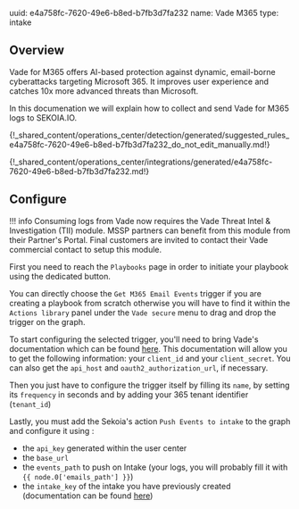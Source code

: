 uuid: e4a758fc-7620-49e6-b8ed-b7fb3d7fa232
name: Vade M365
type: intake

## Overview

Vade for M365 offers AI-based protection against dynamic, email-borne cyberattacks targeting Microsoft 365.
It improves user experience and catches 10x more advanced threats than Microsoft.

In this documenation we will explain how to collect and send Vade for M365 logs to SEKOIA.IO.


{!_shared_content/operations_center/detection/generated/suggested_rules_e4a758fc-7620-49e6-b8ed-b7fb3d7fa232_do_not_edit_manually.md!}

{!_shared_content/operations_center/integrations/generated/e4a758fc-7620-49e6-b8ed-b7fb3d7fa232.md!}

## Configure

!!! info
Consuming logs from Vade now requires the Vade Threat Intel & Investigation (TII) module. MSSP partners can benefit from this module from their Partner's Portal. Final customers are invited to contact their Vade commercial contact to setup this module.

First you need to reach the `Playbooks` page in order to initiate your playbook using the dedicated button.

You can directly choose the `Get M365 Email Events` trigger if you are creating a playbook from scratch otherwise you will have to find it
within the `Actions library` panel under the `Vade secure` menu to drag and drop the trigger on the graph.

To start configuring the selected trigger, you'll need to bring Vade's documentation which can be found [here](https://m365.eu.vadesecure.com/docs/).
This documentation will allow you to get the following information: your `client_id` and your `client_secret`. You can also get the `api_host` and `oauth2_authorization_url`, if necessary.

Then you just have to configure the trigger itself by filling its `name`, by setting its `frequency` in seconds and by adding your 365 tenant identifier (`tenant_id`)

Lastly, you must add the Sekoia's action `Push Events to intake` to the graph and configure it using :

- the `api_key` generated within the user center
- the `base_url`
- the `events_path` to push on Intake (your logs, you will probably fill it with `{{ node.0['emails_path'] }}`)
- the `intake_key` of the intake you have previously created (documentation can be found [here](../../intakes.md))

